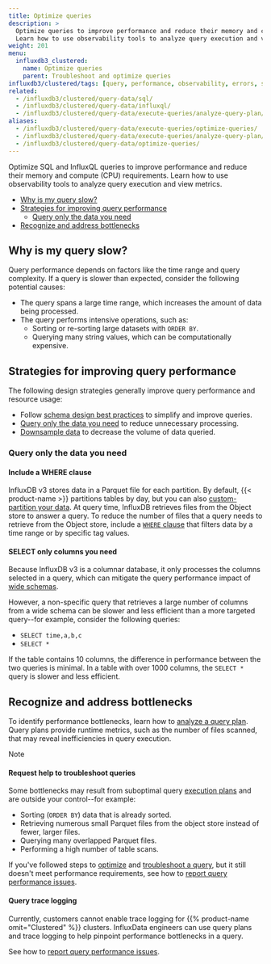 ```yaml
---
title: Optimize queries
description: >
  Optimize queries to improve performance and reduce their memory and compute (CPU) requirements in InfluxDB.
  Learn how to use observability tools to analyze query execution and view metrics.
weight: 201
menu:
  influxdb3_clustered:
    name: Optimize queries
    parent: Troubleshoot and optimize queries
influxdb3/clustered/tags: [query, performance, observability, errors, sql, influxql]
related:
  - /influxdb3/clustered/query-data/sql/
  - /influxdb3/clustered/query-data/influxql/
  - /influxdb3/clustered/query-data/execute-queries/analyze-query-plan/
aliases:
  - /influxdb3/clustered/query-data/execute-queries/optimize-queries/
  - /influxdb3/clustered/query-data/execute-queries/analyze-query-plan/
  - /influxdb3/clustered/query-data/optimize-queries/
---
```


Optimize SQL and InfluxQL queries to improve performance and reduce their memory and compute (CPU) requirements.
Learn how to use observability tools to analyze query execution and view metrics.

- [Why is my query slow?](#why-is-my-query-slow)
- [Strategies for improving query performance](#strategies-for-improving-query-performance)
  - [Query only the data you need](#query-only-the-data-you-need)
- [Recognize and address bottlenecks](#recognize-and-address-bottlenecks)


## Why is my query slow?

Query performance depends on factors like the time range and query complexity.
If a query is slower than expected, consider the following potential causes:

- The query spans a large time range, which increases the amount of data being processed.
- The query performs intensive operations, such as:
  - Sorting or re-sorting large datasets with `ORDER BY`.
  - Querying many string values, which can be computationally expensive.

## Strategies for improving query performance

The following design strategies generally improve query performance and resource usage:

- Follow [schema design best practices](/influxdb3/clustered/write-data/best-practices/schema-design/) to simplify and improve queries.
- [Query only the data you need](#query-only-the-data-you-need) to reduce unnecessary processing.
- [Downsample data](/influxdb3/clustered/process-data/downsample/) to decrease the volume of data queried.

### Query only the data you need

#### Include a WHERE clause

InfluxDB v3 stores data in a Parquet file for each partition.
By default, {{< product-name >}} partitions tables by day, but you can also
[custom-partition your data](/influxdb3/clustered/admin/custom-partitions/).
At query time, InfluxDB retrieves files from the Object store to answer a query.
To reduce the number of files that a query needs to retrieve from the Object store,
include a [`WHERE` clause](/influxdb3/clustered/reference/sql/where/) that
filters data by a time range or by specific tag values.

#### SELECT only columns you need 

Because InfluxDB v3 is a columnar database, it only processes the columns
selected in a query, which can mitigate the query performance impact of
[wide schemas](/influxdb3/clustered/write-data/best-practices/schema-design/#avoid-wide-schemas).

However, a non-specific query that retrieves a large number of columns from a
wide schema can be slower and less efficient than a more targeted
query--for example, consider the following queries:

- `SELECT time,a,b,c`
- `SELECT *`

If the table contains 10 columns, the difference in performance between the
two queries is minimal.
In a table with over 1000 columns, the `SELECT *` query is slower and
less efficient.

## Recognize and address bottlenecks

To identify performance bottlenecks, learn how to [analyze a query plan](/influxdb3/clustered/query-data/troubleshoot-and-optimize/analyze-query-plan/).
Query plans provide runtime metrics, such as the number of files scanned, that may reveal inefficiencies in query execution.

> [!Note]
>
> #### Request help to troubleshoot queries
>
> Some bottlenecks may result from suboptimal query [execution plans](/influxdb3/clustered/reference/internals/query-plan/#physical-plan) and are outside your control--for example:
>
> - Sorting (`ORDER BY`) data that is already sorted.
> - Retrieving numerous small Parquet files from the object store instead of fewer, larger files.
> - Querying many overlapped Parquet files.
> - Performing a high number of table scans.
>
> If you've followed steps to [optimize](#why-is-my-query-slow) and
> [troubleshoot a query](/influxdb3/clustered/query-data/troubleshoot-and-optimize/troubleshoot/),
> but it still doesn't meet performance requirements,
> see how to [report query performance issues](/influxdb3/clustered/query-data/troubleshoot-and-optimize/report-query-performance-issues/).
>
> #### Query trace logging
>
> Currently, customers cannot enable trace logging for {{% product-name omit="Clustered" %}} clusters.
> InfluxData engineers can use query plans and trace logging to help pinpoint performance bottlenecks in a query.
>
> See how to [report query performance issues](/influxdb3/clustered/query-data/troubleshoot-and-optimize/report-query-performance-issues/).
